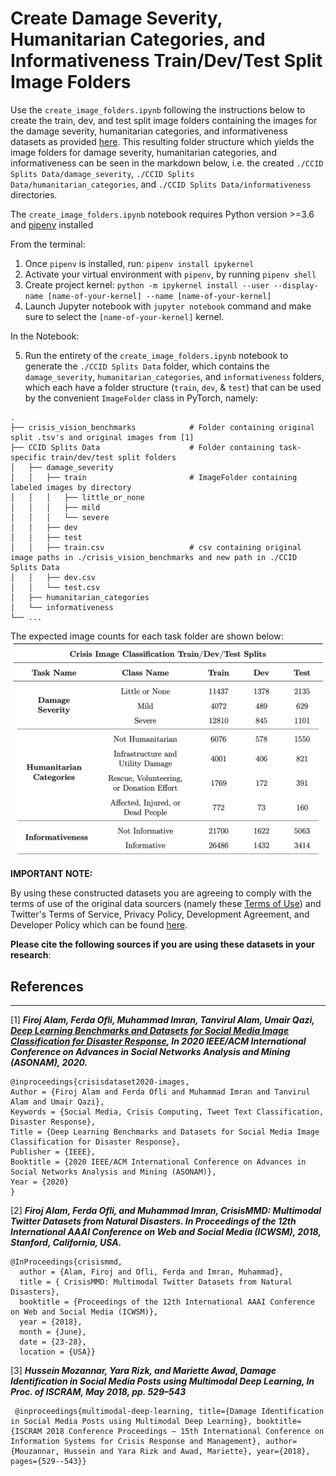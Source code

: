 # Create Damage Severity, Humanitarian Categories, and Informativeness Train/Dev/Test Split Image Folders
  Use the `create_image_folders.ipynb` following the instructions below to create the train, dev, and test split image folders containing the images for the damage severity, humanitarian categories, and informativeness datasets as provided [here](https://crisisnlp.qcri.org/crisis-image-datasets-asonam20). This resulting folder structure which yields the image folders for damage severity, humanitarian categories, and informativeness can be seen in the markdown below, i.e. the created `./CCID Splits Data/damage_severity`, `./CCID Splits Data/humanitarian_categories`, and `./CCID Splits Data/informativeness` directories.

The `create_image_folders.ipynb` notebook requires Python version >=3.6 and [pipenv](https://pypi.org/project/pipenv/) installed

From the terminal:
1. Once `pipenv` is installed, run: `pipenv install ipykernel`
2. Activate your virtual environment with `pipenv`, by running `pipenv shell`
3. Create project kernel: `python -m ipykernel install --user --display-name [name-of-your-kernel] --name [name-of-your-kernel]`
4. Launch Jupyter notebook with `jupyter notebook` command and make sure to select the `[name-of-your-kernel]` kernel.

In the Notebook:

5. Run the entirety of the `create_image_folders.ipynb` notebook to generate the `./CCID Splits Data` folder, which contains the `damage_severity`, `humanitarian_categories`, and `informativeness` folders, which each have a folder structure (`train`, `dev`, & `test`) that can be used by the convenient `ImageFolder` class in PyTorch, namely:
```
.
├── crisis_vision_benchmarks            # Folder containing original split .tsv's and original images from [1]
├── CCID Splits Data                    # Folder containing task-specific train/dev/test split folders
│   ├── damage_severity 
│   │   ├── train                       # ImageFolder containing labeled images by directory
│   │   │   ├── little_or_none
│   │   │   ├── mild
│   │   │   └── severe
│   │   ├── dev
│   │   ├── test
│   │   ├── train.csv                   # csv containing original image paths in ./crisis_vision_benchmarks and new path in ./CCID Splits Data
│   │   ├── dev.csv
│   │   └── test.csv 
│   ├── humanitarian_categories          
│   └── informativeness
└── ...             
``` 

The expected image counts for each task folder are shown below:
![Image](./image-counts.png "CCID Task Splits Image Counts")

**IMPORTANT NOTE:**

By using these constructed datasets you are agreeing to comply with the terms of use of the original data sourcers (namely these [Terms of Use](https://crisisnlp.qcri.org/terms-of-use.html)) and Twitter's Terms of Service, Privacy Policy, Development Agreement, and Developer Policy which can be found [here](https://developer.twitter.com/en/developer-terms/agreement-and-policy).

**Please cite the following sources if you are using these datasets in your research**:

## References
---
[1] ***Firoj Alam, Ferda Ofli, Muhammad Imran, Tanvirul Alam, Umair Qazi, [Deep Learning Benchmarks and Datasets for Social Media Image Classification for Disaster Response](https://arxiv.org/pdf/2011.08916.pdf), In 2020 IEEE/ACM International Conference on Advances in Social Networks Analysis and Mining (ASONAM), 2020.***
```
@inproceedings{crisisdataset2020-images,
Author = {Firoj Alam and Ferda Ofli and Muhammad Imran and Tanvirul Alam and Umair Qazi},
Keywords = {Social Media, Crisis Computing, Tweet Text Classification, Disaster Response},
Title = {Deep Learning Benchmarks and Datasets for Social Media Image Classification for Disaster Response},
Publisher = {IEEE},
Booktitle = {2020 IEEE/ACM International Conference on Advances in Social Networks Analysis and Mining (ASONAM)},
Year = {2020}
}
```

[2] ***Firoj Alam, Ferda Ofli, and Muhammad Imran, CrisisMMD: Multimodal Twitter Datasets from Natural Disasters. In Proceedings of the 12th International AAAI Conference on Web and Social Media (ICWSM), 2018, Stanford, California, USA.***
```
@InProceedings{crisismmd,
  author = {Alam, Firoj and Ofli, Ferda and Imran, Muhammad},
  title = { CrisisMMD: Multimodal Twitter Datasets from Natural Disasters},
  booktitle = {Proceedings of the 12th International AAAI Conference on Web and Social Media (ICWSM)},
  year = {2018},
  month = {June},
  date = {23-28},
  location = {USA}}
```
[3] ***Hussein Mozannar, Yara Rizk, and Mariette Awad, Damage Identification in Social Media Posts using Multimodal Deep Learning, In Proc. of ISCRAM, May 2018, pp. 529–543***
```
 @inproceedings{multimodal-deep-learning, title={Damage Identification in Social Media Posts using Multimodal Deep Learning}, booktitle={ISCRAM 2018 Conference Proceedings – 15th International Conference on Information Systems for Crisis Response and Management}, author={Mouzannar, Hussein and Yara Rizk and Awad, Mariette}, year={2018}, pages={529--543}} 
```
